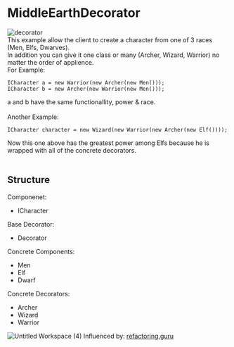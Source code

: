# MiddleEarthDecorator
![decorator](https://user-images.githubusercontent.com/46108499/205066092-334c3400-c557-41d7-8b0c-86ec3c6d092d.png)
<br>
This example allow the client to create a character from one of 3 races (Men, Elfs, Dwarves).<br>
In addition you can give it one class or many (Archer, Wizard, Warrior) no matter the order of applience.
<br>
For Example:
```
ICharacter a = new Warrior(new Archer(new Men()));
ICharacter b = new Archer(new Warrior(new Men()));
```
a and b have the same functionallity, power & race.
<br><br>
Another Example:
<br>
```
ICharacter character = new Wizard(new Warrior(new Archer(new Elf())));
```
Now this one above has the greatest power among Elfs because he is wrapped with all of the concrete decorators.
<br>
<br>
## Structure 
Componenet:
- ICharacter

Base Decorator:
- Decorator

Concrete Components:
- Men
- Elf
- Dwarf

Concrete Decorators:
- Archer
- Wizard
- Warrior

![Untitled Workspace (4)](https://user-images.githubusercontent.com/46108499/205107333-7f074a1a-5f90-4091-9ebe-27a917ff0771.png)
Influenced by: [refactoring.guru](https://refactoring.guru/design-patterns/decorator) 
